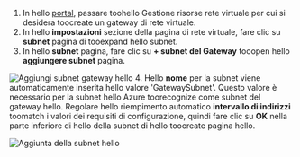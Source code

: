 1. In hello [portal](http://portal.azure.com), passare toohello Gestione risorse rete virtuale per cui si desidera toocreate un gateway di rete virtuale.
2. In hello **impostazioni** sezione della pagina di rete virtuale, fare clic su **subnet** pagina di tooexpand hello subnet.
3. In hello **subnet** pagina, fare clic su **+ subnet del Gateway** tooopen hello **aggiungere subnet** pagina.

  ![Aggiungi subnet gateway hello](./media/vpn-gateway-add-gwsubnet-rm-portal-include/addgwsubnet.png "Aggiungi subnet gateway hello")
4. Hello **nome** per la subnet viene automaticamente inserita hello valore 'GatewaySubnet'. Questo valore è necessario per la subnet hello Azure toorecognize come subnet del gateway hello. Regolare hello riempimento automatico **intervallo di indirizzi** toomatch i valori dei requisiti di configurazione, quindi fare clic su **OK** nella parte inferiore di hello della subnet di hello toocreate pagina hello.

  ![Aggiunta della subnet hello](./media/vpn-gateway-add-gwsubnet-rm-portal-include/addsubnetgw.png "aggiungendo hello subnet")

